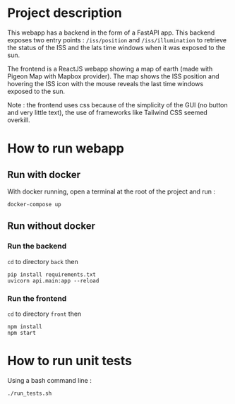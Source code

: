 # Project description

This webapp has a backend in the form of a FastAPI app. 
This backend exposes two entry points : `/iss/position` and `/iss/illumination` to retrieve the status of the ISS and
the lats time windows when it was exposed to the sun.

The frontend is a ReactJS webapp showing a map of earth (made with Pigeon Map with Mapbox provider). The map shows the 
ISS position and hovering the ISS icon with the mouse reveals the last time windows exposed to the sun.

Note : the frontend uses css because of the simplicity of the GUI (no button and very little text), the use of 
frameworks like Tailwind CSS seemed overkill.

# How to run webapp
## Run with docker

With docker running, open a terminal at the root of the project and run :

```console
docker-compose up
```
## Run without docker

### Run the backend
`cd` to directory `back` then 
```console
pip install requirements.txt
uvicorn api.main:app --reload
```
### Run the frontend
`cd` to directory `front` then 
```console
npm install
npm start
```
# How to run unit tests

Using a bash command line :
```console
./run_tests.sh
```


